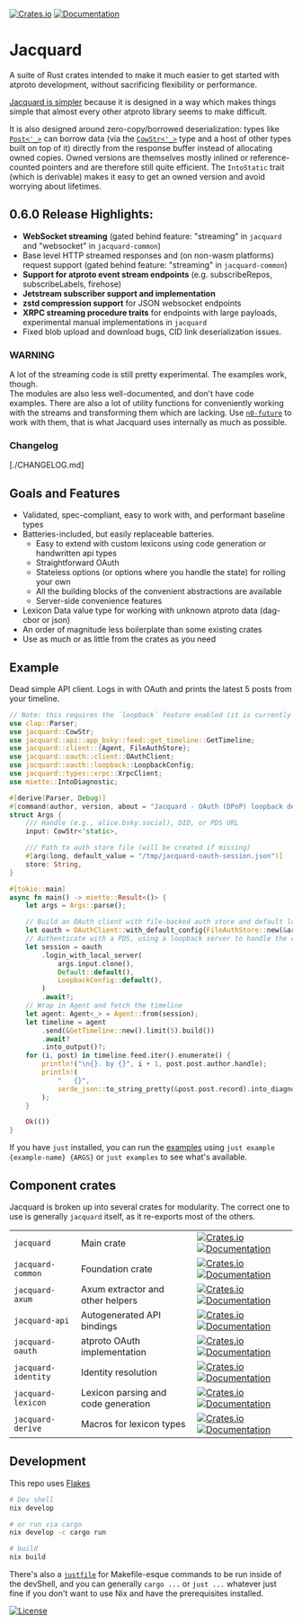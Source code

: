 [![Crates.io](https://img.shields.io/crates/v/jacquard.svg)](https://crates.io/crates/jacquard) [![Documentation](https://docs.rs/jacquard/badge.svg)](https://docs.rs/jacquard)

# Jacquard

A suite of Rust crates intended to make it much easier to get started with atproto development, without sacrificing flexibility or performance.

[Jacquard is simpler](https://whtwnd.com/nonbinary.computer/3m33efvsylz2s) because it is designed in a way which makes things simple that almost every other atproto library seems to make difficult.

It is also designed around zero-copy/borrowed deserialization: types like [`Post<'_>`](https://tangled.org/@nonbinary.computer/jacquard/blob/main/crates/jacquard-api/src/app_bsky/feed/post.rs) can borrow data (via the [`CowStr<'_>`](https://docs.rs/jacquard/latest/jacquard/cowstr/enum.CowStr.html) type and a host of other types built on top of it) directly from the response buffer instead of allocating owned copies. Owned versions are themselves mostly inlined or reference-counted pointers and are therefore still quite efficient. The `IntoStatic` trait (which is derivable) makes it easy to get an owned version and avoid worrying about lifetimes.

## 0.6.0 Release Highlights:

- **WebSocket streaming** (gated behind feature: "streaming" in `jacquard` and "websocket" in `jacquard-common`)
- Base level HTTP streamed responses and (on non-wasm platforms) request support (gated behind feature: "streaming" in `jacquard-common`)
- **Support for atproto event stream endpoints** (e.g. subscribeRepos, subscribeLabels, firehose)
- **Jetstream subscriber support and implementation**
- **zstd compression support** for JSON websocket endpoints
- **XRPC streaming procedure traits** for endpoints with large payloads, experimental manual implementations in `jacquard`
- Fixed blob upload and download bugs, CID link deserialization issues.

### WARNING

A lot of the streaming code is still pretty experimental. The examples work, though.\
The modules are also less well-documented, and don't have code examples. There are also a lot of utility functions for conveniently working with the streams and transforming them which are lacking. Use [`n0-future`](https://docs.rs/n0-future/latest/n0_future/index.html) to work with them, that is what Jacquard uses internally as much as possible.

### Changelog

[./CHANGELOG.md]

## Goals and Features

- Validated, spec-compliant, easy to work with, and performant baseline types
- Batteries-included, but easily replaceable batteries.
   - Easy to extend with custom lexicons using code generation or handwritten api types
   - Straightforward OAuth
   - Stateless options (or options where you handle the state) for rolling your own
   - All the building blocks of the convenient abstractions are available
   - Server-side convenience features
- Lexicon Data value type for working with unknown atproto data (dag-cbor or json)
- An order of magnitude less boilerplate than some existing crates
- Use as much or as little from the crates as you need

## Example

Dead simple API client. Logs in with OAuth and prints the latest 5 posts from your timeline.

```rust
// Note: this requires the `loopback` feature enabled (it is currently by default)
use clap::Parser;
use jacquard::CowStr;
use jacquard::api::app_bsky::feed::get_timeline::GetTimeline;
use jacquard::client::{Agent, FileAuthStore};
use jacquard::oauth::client::OAuthClient;
use jacquard::oauth::loopback::LoopbackConfig;
use jacquard::types::xrpc::XrpcClient;
use miette::IntoDiagnostic;

#[derive(Parser, Debug)]
#[command(author, version, about = "Jacquard - OAuth (DPoP) loopback demo")]
struct Args {
    /// Handle (e.g., alice.bsky.social), DID, or PDS URL
    input: CowStr<'static>,

    /// Path to auth store file (will be created if missing)
    #[arg(long, default_value = "/tmp/jacquard-oauth-session.json")]
    store: String,
}

#[tokio::main]
async fn main() -> miette::Result<()> {
    let args = Args::parse();

    // Build an OAuth client with file-backed auth store and default localhost config
    let oauth = OAuthClient::with_default_config(FileAuthStore::new(&args.store));
    // Authenticate with a PDS, using a loopback server to handle the callback flow
    let session = oauth
        .login_with_local_server(
            args.input.clone(),
            Default::default(),
            LoopbackConfig::default(),
        )
        .await?;
    // Wrap in Agent and fetch the timeline
    let agent: Agent<_> = Agent::from(session);
    let timeline = agent
        .send(&GetTimeline::new().limit(5).build())
        .await?
        .into_output()?;
    for (i, post) in timeline.feed.iter().enumerate() {
        println!("\n{}. by {}", i + 1, post.post.author.handle);
        println!(
            "   {}",
            serde_json::to_string_pretty(&post.post.record).into_diagnostic()?
        );
    }

    Ok(())
}

```

If you have `just` installed, you can run the [examples](https://tangled.org/@nonbinary.computer/jacquard/tree/main/examples) using `just example {example-name} {ARGS}` or `just examples` to see what's available.

## Component crates

Jacquard is broken up into several crates for modularity. The correct one to use is generally `jacquard` itself, as it re-exports most of the others.

| | | |
| --- | --- | --- |
| `jacquard` | Main crate | [![Crates.io](https://img.shields.io/crates/v/jacquard.svg)](https://crates.io/crates/jacquard) [![Documentation](https://docs.rs/jacquard/badge.svg)](https://docs.rs/jacquard) |
|`jacquard-common` | Foundation crate | [![Crates.io](https://img.shields.io/crates/v/jacquard-common.svg)](https://crates.io/crates/jacquard-common) [![Documentation](https://docs.rs/jacquard-common/badge.svg)](https://docs.rs/jacquard-common)|
| `jacquard-axum` | Axum extractor and other helpers | [![Crates.io](https://img.shields.io/crates/v/jacquard-axum.svg)](https://crates.io/crates/jacquard-axum) [![Documentation](https://docs.rs/jacquard-axum/badge.svg)](https://docs.rs/jacquard-axum) |
| `jacquard-api` | Autogenerated API bindings | [![Crates.io](https://img.shields.io/crates/v/jacquard-api.svg)](https://crates.io/crates/jacquard-api) [![Documentation](https://docs.rs/jacquard-api/badge.svg)](https://docs.rs/jacquard-api) |
| `jacquard-oauth` | atproto OAuth implementation | [![Crates.io](https://img.shields.io/crates/v/jacquard-oauth.svg)](https://crates.io/crates/jacquard-oauth) [![Documentation](https://docs.rs/jacquard-oauth/badge.svg)](https://docs.rs/jacquard-oauth) |
| `jacquard-identity` | Identity resolution | [![Crates.io](https://img.shields.io/crates/v/jacquard-identity.svg)](https://crates.io/crates/jacquard-identity) [![Documentation](https://docs.rs/jacquard-identity/badge.svg)](https://docs.rs/jacquard-identity) |
| `jacquard-lexicon` | Lexicon parsing and code generation | [![Crates.io](https://img.shields.io/crates/v/jacquard-lexicon.svg)](https://crates.io/crates/jacquard-lexicon) [![Documentation](https://docs.rs/jacquard-lexicon/badge.svg)](https://docs.rs/jacquard-lexicon) |
| `jacquard-derive` | Macros for lexicon types | [![Crates.io](https://img.shields.io/crates/v/jacquard-derive.svg)](https://crates.io/crates/jacquard-derive) [![Documentation](https://docs.rs/jacquard-derive/badge.svg)](https://docs.rs/jacquard-derive) |

## Development

This repo uses [Flakes](https://nixos.asia/en/flakes)

```bash
# Dev shell
nix develop

# or run via cargo
nix develop -c cargo run

# build
nix build
```

There's also a [`justfile`](https://just.systems/) for Makefile-esque commands to be run inside of the devShell, and you can generally `cargo ...` or `just ...` whatever just fine if you don't want to use Nix and have the prerequisites installed.

[![License](https://img.shields.io/crates/l/jacquard.svg)](./LICENSE)
